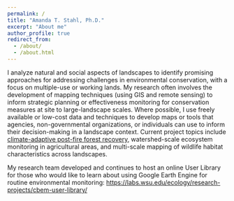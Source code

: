 ```yaml
---
permalink: /
title: "Amanda T. Stahl, Ph.D."
excerpt: "About me"
author_profile: true
redirect_from:
  - /about/
  - /about.html
---
```


I analyze natural and social aspects of landscapes to identify promising approaches for addressing challenges in environmental conservation, with a focus on multiple-use or working lands. My research often involves the development of mapping techniques (using GIS and remote sensing) to inform strategic planning or effectiveness monitoring for conservation measures at site to large-landscape scales. Where possible, I use freely available or low-cost data and techniques to develop maps or tools that agencies, non-governmental organizations, or individuals can use to inform their decision-making in a landscape context. Current project topics include <a href="https://environment.wsu.edu/post-fire-management/">climate-adaptive post-fire forest recovery</a>, watershed-scale ecosystem monitoring in agricultural areas, and multi-scale mapping of wildlife habitat characteristics across landscapes.

My research team developed and continues to host an online User Library for those who would like to learn about using Google Earth Engine for routine environmental monitoring: <a href="https://labs.wsu.edu/ecology/research-projects/cbem-user-library/">https://labs.wsu.edu/ecology/research-projects/cbem-user-library/</a>


